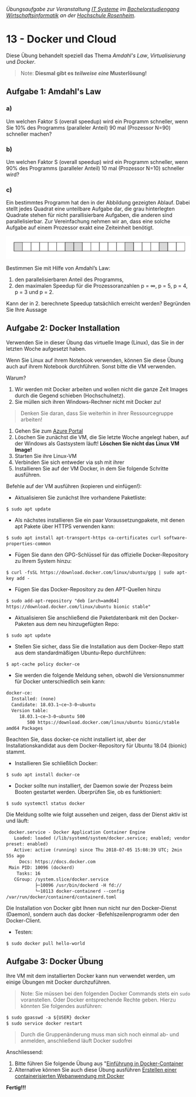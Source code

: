 
_Übungsaufgabe zur Veranstaltung [IT
Systeme](https://hsro-wif-it.github.io) im [Bachelorstudiengang
Wirtschaftsinformatik](https://www.th-rosenheim.de/technik/informatik-mathematik/wirtschaftsinformatik-bachelor/) an der [Hochschule Rosenheim](http://www.th-rosenheim.de)._

# 13 - Docker und Cloud

Diese Übung behandelt speziell das Thema _Amdahl's Law_, _Virtualisierung_ und _Docker_.

> Note: **Diesmal gibt es _teilweise eine_ Musterlösung!**

## Aufgabe 1: Amdahl's Law


### a)

Um welchen Faktor S (overall speedup) wird ein Programm schneller, wenn Sie 10% des Programms (paralleler Anteil) 90 mal (Prozessor N=90) schneller machen?

### b)
Um welchen Faktor S (overall speedup) wird ein Programm schneller, wenn 90% des Programms (paralleler Anteil) 10 mal (Prozessor N=10) schneller wird?

### c)
Ein bestimmtes Programm hat den in der Abbildung gezeigten Ablauf. Dabei stellt jedes Quadrat eine unteilbare Aufgabe
dar, die grau hinterlegten Quadrate stehen für nicht parallisierbare Aufgaben, die anderen sind parallelisierbar. Zur
Vereinfachung nehmen wir an, dass eine solche Aufgabe auf einem Prozessor exakt eine Zeiteinheit benötigt.

![Beispiel](./img/amdahl.png)

Bestimmen Sie mit Hilfe von Amdahl’s Law:
1. den parallelisierbaren Anteil des Programms,
2. den maximalen Speedup für die Prozessoranzahlen p = ∞, p = 5, p = 4, p = 3 und p = 2.

Kann der in 2. berechnete Speedup tatsächlich erreicht werden? Begründen Sie Ihre Aussage

## Aufgabe 2: Docker Installation

Verwenden Sie in dieser Übung das virtuelle Image (Linux), das Sie in der letzten Woche aufgesetzt haben.

Wenn Sie Linux auf ihrem Notebook verwenden, können Sie diese Übung auch auf ihrem Notebook durchführen. Sonst bitte die VM verwenden.

Warum? 
1. Wir werden mit Docker arbeiten und wollen nicht die ganze Zeit Images durch die Gegend schieben (Hochschulnetz).
2. Sie müllen sich ihren Windows-Rechner nicht mit Docker zu!

> Denken Sie daran, dass Sie weiterhin in ihrer Ressourcegruppe arbeiten!

1. Gehen Sie zum [Azure Portal](http://portal.azure.com)
2. Löschen Sie zunächst die VM, die Sie letzte Woche angelegt haben, auf der Windows als Gastsystem läuft! **Löschen Sie nicht das Linux VM Image!**
3. Starten Sie ihre Linux-VM 
4. Verbinden Sie sich entweder via ssh mit ihrer
5. Installieren Sie auf der VM Docker, in dem Sie folgende Schritte ausführen. 

Befehle auf der VM ausführen (kopieren und einfügen!):

- Aktualisieren Sie zunächst Ihre vorhandene Paketliste:
```
$ sudo apt update
```

- Als nächstes installieren Sie ein paar Voraussetzungpakete, mit denen apt Pakete über HTTPS verwenden kann:
```
$ sudo apt install apt-transport-https ca-certificates curl software-properties-common
```

- Fügen Sie dann den GPG-Schlüssel für das offizielle Docker-Repository zu Ihrem System hinzu:

```
$ curl -fsSL https://download.docker.com/linux/ubuntu/gpg | sudo apt-key add -
```

- Fügen Sie das Docker-Repository zu den APT-Quellen hinzu

```
$ sudo add-apt-repository "deb [arch=amd64] https://download.docker.com/linux/ubuntu bionic stable"
```

- Aktualisieren Sie anschließend die Paketdatenbank mit den Docker-Paketen aus dem neu hinzugefügten Repo:

```
$ sudo apt update
```

- Stellen Sie sicher, dass Sie die Installation aus dem Docker-Repo statt aus dem standardmäßigen Ubuntu-Repo durchführen:

```
$ apt-cache policy docker-ce
```

- Sie werden die folgende Meldung sehen, obwohl die Versionsnummer für Docker unterschiedlich sein kann:

```
docker-ce:
  Installed: (none)
  Candidate: 18.03.1~ce~3-0~ubuntu
  Version table:
     18.03.1~ce~3-0~ubuntu 500
        500 https://download.docker.com/linux/ubuntu bionic/stable amd64 Packages
```

Beachten Sie, dass docker-ce nicht installiert ist, aber der Installationskandidat aus dem Docker-Repository für Ubuntu 18.04 (bionic) stammt.

- Installieren Sie schließlich Docker:

```
$ sudo apt install docker-ce
```

- Docker sollte nun installiert, der Daemon sowie der Prozess beim Booten gestartet werden. Überprüfen Sie, ob es funktioniert:

```
$ sudo systemctl status docker
```

Die Meldung sollte wie folgt aussehen und zeigen, dass der Dienst aktiv ist und läuft:

```
 docker.service - Docker Application Container Engine
   Loaded: loaded (/lib/systemd/system/docker.service; enabled; vendor preset: enabled)
   Active: active (running) since Thu 2018-07-05 15:08:39 UTC; 2min 55s ago
     Docs: https://docs.docker.com
 Main PID: 10096 (dockerd)
    Tasks: 16
   CGroup: /system.slice/docker.service
           ├─10096 /usr/bin/dockerd -H fd://
           └─10113 docker-containerd --config /var/run/docker/containerd/containerd.toml
```

Die Installation von Docker gibt Ihnen nun nicht nur den Docker-Dienst (Daemon), sondern auch das docker -Befehlszeilenprogramm oder den Docker-Client. 


- Testen:
```
$ sudo docker pull hello-world
```

## Aufgabe 3: Docker Übung

Ihre VM mit dem installierten Docker kann nun verwendet werden, um einige Übungen mit Docker durchzuführen.

> Note: Sie müssen bei den folgenden Docker Commands stets ein `sudo` voranstellen. Oder Docker entsprechende Rechte geben. Hierzu könnten Sie folgendes ausführen:
```
$ sudo gpasswd -a ${USER} docker
$ sudo service docker restart
```
> Durch die Gruppenänderung muss man sich noch einmal ab- und anmelden, anschließend läuft Docker sudofrei

Anschliessend:

1. Bitte führen Sie folgende Übung aus "[Einführung in Docker-Container](https://docs.microsoft.com/de-de/learn/modules/intro-to-docker-containers/index)
2. Alternative können Sie auch diese Übung ausführen [Erstellen einer containerisierten Webanwendung mit Docker](https://docs.microsoft.com/de-de/learn/modules/intro-to-containers/index)

**Fertig!!!**